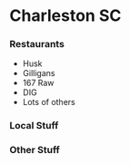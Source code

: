 # Charleston SC

### Restaurants

- Husk
- Gilligans
- 167 Raw
- DIG
- Lots of others

### Local Stuff

### Other Stuff